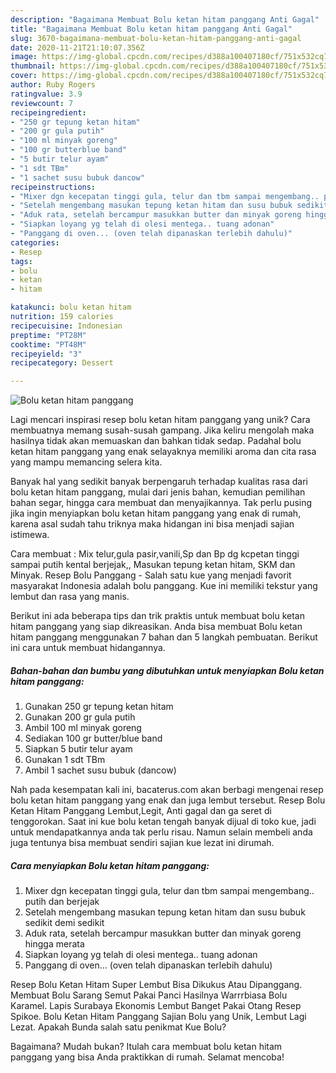 ```yaml
---
description: "Bagaimana Membuat Bolu ketan hitam panggang Anti Gagal"
title: "Bagaimana Membuat Bolu ketan hitam panggang Anti Gagal"
slug: 3670-bagaimana-membuat-bolu-ketan-hitam-panggang-anti-gagal
date: 2020-11-21T21:10:07.356Z
image: https://img-global.cpcdn.com/recipes/d388a100407180cf/751x532cq70/bolu-ketan-hitam-panggang-foto-resep-utama.jpg
thumbnail: https://img-global.cpcdn.com/recipes/d388a100407180cf/751x532cq70/bolu-ketan-hitam-panggang-foto-resep-utama.jpg
cover: https://img-global.cpcdn.com/recipes/d388a100407180cf/751x532cq70/bolu-ketan-hitam-panggang-foto-resep-utama.jpg
author: Ruby Rogers
ratingvalue: 3.9
reviewcount: 7
recipeingredient:
- "250 gr tepung ketan hitam"
- "200 gr gula putih"
- "100 ml minyak goreng"
- "100 gr butterblue band"
- "5 butir telur ayam"
- "1 sdt TBm"
- "1 sachet susu bubuk dancow"
recipeinstructions:
- "Mixer dgn kecepatan tinggi gula, telur dan tbm sampai mengembang.. putih dan berjejak"
- "Setelah mengembang masukan tepung ketan hitam dan susu bubuk sedikit demi sedikit"
- "Aduk rata, setelah bercampur masukkan butter dan minyak goreng hingga merata"
- "Siapkan loyang yg telah di olesi mentega.. tuang adonan"
- "Panggang di oven... (oven telah dipanaskan terlebih dahulu)"
categories:
- Resep
tags:
- bolu
- ketan
- hitam

katakunci: bolu ketan hitam 
nutrition: 159 calories
recipecuisine: Indonesian
preptime: "PT28M"
cooktime: "PT48M"
recipeyield: "3"
recipecategory: Dessert

---
```



![Bolu ketan hitam panggang](https://img-global.cpcdn.com/recipes/d388a100407180cf/751x532cq70/bolu-ketan-hitam-panggang-foto-resep-utama.jpg)

Lagi mencari inspirasi resep bolu ketan hitam panggang yang unik? Cara membuatnya memang susah-susah gampang. Jika keliru mengolah maka hasilnya tidak akan memuaskan dan bahkan tidak sedap. Padahal bolu ketan hitam panggang yang enak selayaknya memiliki aroma dan cita rasa yang mampu memancing selera kita.

Banyak hal yang sedikit banyak berpengaruh terhadap kualitas rasa dari bolu ketan hitam panggang, mulai dari jenis bahan, kemudian pemilihan bahan segar, hingga cara membuat dan menyajikannya. Tak perlu pusing jika ingin menyiapkan bolu ketan hitam panggang yang enak di rumah, karena asal sudah tahu triknya maka hidangan ini bisa menjadi sajian istimewa.

Cara membuat : Mix telur,gula pasir,vanili,Sp dan Bp dg kcpetan tinggi sampai putih kental berjejak,, Masukan tepung ketan hitam, SKM dan Minyak. Resep Bolu Panggang - Salah satu kue yang menjadi favorit masyarakat Indonesia adalah bolu panggang. Kue ini memiliki tekstur yang lembut dan rasa yang manis.


Berikut ini ada beberapa tips dan trik praktis untuk membuat bolu ketan hitam panggang yang siap dikreasikan. Anda bisa membuat Bolu ketan hitam panggang menggunakan 7 bahan dan 5 langkah pembuatan. Berikut ini cara untuk membuat hidangannya.

<!--inarticleads1-->

##### Bahan-bahan dan bumbu yang dibutuhkan untuk menyiapkan Bolu ketan hitam panggang:

1. Gunakan 250 gr tepung ketan hitam
1. Gunakan 200 gr gula putih
1. Ambil 100 ml minyak goreng
1. Sediakan 100 gr butter/blue band
1. Siapkan 5 butir telur ayam
1. Gunakan 1 sdt TBm
1. Ambil 1 sachet susu bubuk (dancow)


Nah pada kesempatan kali ini, bacaterus.com akan berbagi mengenai resep bolu ketan hitam panggang yang enak dan juga lembut tersebut. Resep Bolu Ketan Hitam Panggang Lembut,Legit, Anti gagal dan ga seret di tenggorokan. Saat ini kue bolu ketan tengah banyak dijual di toko kue, jadi untuk mendapatkannya anda tak perlu risau. Namun selain membeli anda juga tentunya bisa membuat sendiri sajian kue lezat ini dirumah. 

<!--inarticleads2-->

##### Cara menyiapkan Bolu ketan hitam panggang:

1. Mixer dgn kecepatan tinggi gula, telur dan tbm sampai mengembang.. putih dan berjejak
1. Setelah mengembang masukan tepung ketan hitam dan susu bubuk sedikit demi sedikit
1. Aduk rata, setelah bercampur masukkan butter dan minyak goreng hingga merata
1. Siapkan loyang yg telah di olesi mentega.. tuang adonan
1. Panggang di oven... (oven telah dipanaskan terlebih dahulu)


Resep Bolu Ketan Hitam Super Lembut Bisa Dikukus Atau Dipanggang. Membuat Bolu Sarang Semut Pakai Panci Hasilnya Warrrbiasa Bolu Karamel. Lapis Surabaya Ekonomis Lembut Banget Pakai Otang Resep Spikoe. Bolu Ketan Hitam Panggang Sajian Bolu yang Unik, Lembut Lagi Lezat. Apakah Bunda salah satu penikmat Kue Bolu? 

Bagaimana? Mudah bukan? Itulah cara membuat bolu ketan hitam panggang yang bisa Anda praktikkan di rumah. Selamat mencoba!
